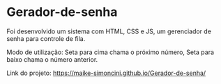 # Gerador-de-senha

Foi desenvolvido um sistema com HTML, CSS e JS, um gerenciador de senha para controle de fila.

Modo de utilização: Seta para cima chama o próximo número, Seta para baixo chama o número anterior.

Link do projeto: https://maike-simoncini.github.io/Gerador-de-senha/
